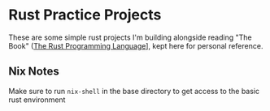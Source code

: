 # Rust Practice Projects

These are some simple rust projects I'm building alongside reading "The Book" ([The Rust Programming Language](https://doc.rust-lang.org/book/)], kept here for personal reference.

## Nix Notes
Make sure to run `nix-shell` in the base directory to get access to the basic rust environment

